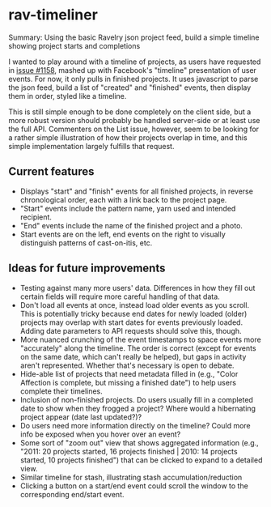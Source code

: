 # rav-timeliner

Summary: Using the basic Ravelry json project feed, build a simple timeline showing project starts and completions

I wanted to play around with a timeline of projects, as users have requested in [issue #1158](http://www.ravelry.com/issues/1158), mashed up with Facebook's "timeline" presentation of user events. For now, it only pulls in finished projects. It uses javascript to parse the json feed, build a list of "created" and "finished" events, then display them in order, styled like a timeline.

This is still simple enough to be done completely on the client side, but a more robust version should probably be handled server-side or at least use the full API. Commenters on the List issue, however, seem to be looking for a rather simple illustration of how their projects overlap in time, and this simple implementation largely fulfills that request. 

## Current features

* Displays "start" and "finish" events for all finished projects, in reverse chronological order, each with a link back to the project page.
* "Start" events include the pattern name, yarn used and intended recipient.
* "End" events include the name of the finished project and a photo.
* Start events are on the left, end events on the right to visually distinguish patterns of cast-on-itis, etc.

## Ideas for future improvements

* Testing against many more users' data. Differences in how they fill out certain fields will require more careful handling of that data.
* Don't load all events at once, instead load older events as you scroll. This is potentially tricky because end dates for newly loaded (older) projects may overlap with start dates for events previously loaded. Adding date parameters to API requests should solve this, though.
* More nuanced crunching of the event timestamps to space events more "accurately" along the timeline. The order is correct (except for events on the same date, which can't really be helped), but gaps in activity aren't represented. Whether that's necessary is open to debate.
* Hide-able list of projects that need metadata filled in (e.g., "Color Affection is complete, but missing a finished date") to help users complete their timelines.
* Inclusion of non-finished projects. Do users usually fill in a completed date to show when they frogged a project? Where would a hibernating project appear (date last updated?)?
* Do users need more information directly on the timeline? Could more info be exposed when you hover over an event?
* Some sort of "zoom out" view that shows aggregated information (e.g., "2011: 20 projects started, 16 projects finished | 2010: 14 projects started, 10 projects finished") that can be clicked to expand to a detailed view.
* Similar timeline for stash, illustrating stash accumulation/reduction
* Clicking a button on a start/end event could scroll the window to the corresponding end/start event.
